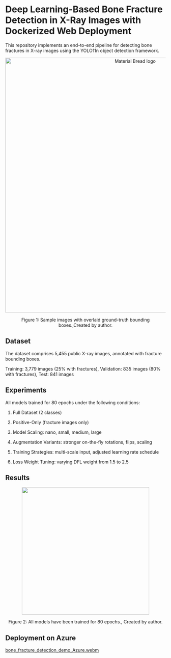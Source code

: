 # Deep Learning-Based Bone Fracture Detection in X-Ray Images with Dockerized Web Deployment

This repository implements an end-to-end pipeline for detecting bone fractures in X-ray images using the YOLO11n object detection framework.

<div align="center">
	<img width="800" src="/asset/YOLO.png" alt="Material Bread logo">
	<p style="text-align: center;">Figure 1: Sample images with overlaid ground-truth bounding boxes.,Created by author.</p>   
</div>


## Dataset

The dataset comprises 5,455 public X-ray images, annotated with fracture bounding boxes.

Training: 3,779 images (25% with fractures), Validation: 835 images (80% with fractures), Test: 841 images

## Experiments

All models trained for 80 epochs under the following conditions:

1. Full Dataset (2 classes)

2. Positive-Only (fracture images only)

3. Model Scaling: nano, small, medium, large

4. Augmentation Variants: stronger on-the-fly rotations, flips, scaling

5. Training Strategies: multi-scale input, adjusted learning rate schedule

6. Loss Weight Tuning: varying DFL weight from 1.5 to 2.5

## Results

<div align="center">
	<img width="400" src="/asset/mAP_Results.png alt="Material Bread logo">
	<p style="text-align: center;">Figure 2: All models have been trained for 80 epochs., Created by author.</p>   
</div>

## Deployment on Azure

[bone_fracture_detection_demo_Azure.webm](https://github.com/user-attachments/assets/008c6e02-b34d-4d57-9cb0-fd478c65cb5b)
